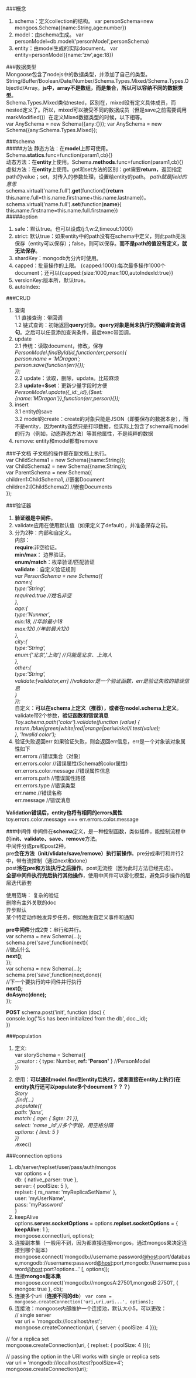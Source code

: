 ###概念  
1. schema：定义collection的结构。  var personSchema=new mongoos.Schema({name:String,age:number})  
2. model：由schema生成。  var personModel=db.model('personModel',personSchema)    
3. entity：由model生成的实际document。  var entity=personModel({name:'zw',age:18})  

###数据类型  
Mongoose包含了nodejs中的数据类型，并添加了自己的类型。  
String/Buffer/Boolean/Date/Number/Schema.Types.Mixed/Schema.Types.ObjectId/Array。**js中，array不是数组，而是集合，所以可以容纳不同的数据类型**。  
Schema.Types.Mixed类似nested，区别在，mixed没有定义具体成员，而nested定义了。所以，mixed可以接受不同的数据成员（但是save之前需要调用markModified()）在定义Mixed数据类型的时候，以下相等。  
    var AnySchema = new Schema({any:{}});
    var AnySchema = new Schema({any:Schema.Types.Mixed});

###schema  
#####方法
静态方法：在**model**上即可使用。 Schema.**statics**.func=function(param1,cb){}  
动态方法：在**entity**上使用。Schema.**methods**.func=function(param1,cb){}  
虚拟方法：在**entity**上使用。get和set方法的区别：get需要**return**，返回指定path的value；set，对传入的参数处理，设置给entity的path。 *path就是field的意思*  
schema.virtual('name.full').**get**(function(){**return** this.name.full=this.name.firstname+this.name.lastname})。 schema.virtual('name.full').**set**(function(**name**){ this.name.firstname=this.name.full.firstname})  
#####option  
1. safe：默认true。也可以设成{j:1,w:2,timeout:1000}    
2. strict: 默认true：如果entity中的path没有在schema中定义，则此path无法保存（entity可以保存）；false，则可以保存。**而不是path的值没有定义，就无法保存**。     
3. shardKey：mongodb为分片时使用。  
4. capped：批量操作的上限。  {capped:1000}:每次最多操作1000个document；还可以{capped:{size:1000,max:100,autoIndexId:true}}   
5. versionKey:版本所，默认true。    
6. autoIndex:  

###CRUD
1. 查询  
   1.1 直接查询：带回调  
   1.2 链式查询：初始返回**query**对象。**query对象是尚未执行的预编译查询语句**。之后可以任意添加查询条件，最后exec带回调。  
2. update  
   2.1 传统：读取document，修改，保存
    *PersonModel.findById(id,function(err,person){  
      person.name = 'MDragon';  
      person.save(function(err){});  
    });*  
    2.2 update：读取，删除，update。比较麻烦     
    2.3 **update+$set**：更新少量字段时方便  
    *PersonModel.update({_id:_id},{$set:{name:'MDragon'}},function(err,person){});*  
3. insert  
    3.1 entity的save  
    3.2 model的create：create的对象只能是JSON（即要保存的数据本身），而不是entity，因为entity虽然只是打印数据，但实际上包含了schema和model的行为（例如，动态静态方法）等其他属性，不是纯粹的数据  
4. remove: entity和model都有remove  

###子文档
子文档的操作都在副文档上执行。  
    var ChildSchema1 = new Schema({name:String});  
    var ChildSchema2 = new Schema({name:String});  
    var ParentSchema = new Schema({  
      children1:ChildSchema1,   //嵌套Document  
      children2:[ChildSchema2]  //嵌套Documents  
    });  
    
###验证器
1. **验证器是中间件**。  
2. validate应用在使用默认值（如果定义了default），并准备保存之前。  
1. 分为2种：内部和自定义。  
   内部：  
      **require**:非空验证。  
      **min/max**： 边界验证。  
      **enum/match**：枚举验证/匹配验证  
      **validate**：自定义验证规则  
      *var PersonSchema = new Schema({  
      name:{  
        type:'String',  
        required:true //姓名非空  
      },  
      age:{  
        type:'Nunmer',  
        min:18,       //年龄最小18  
        max:120     //年龄最大120  
      },  
      city:{  
        type:'String',  
        enum:['北京','上海']  //只能是北京、上海人  
      },  
      other:{  
        type:'String',  
        validate:[validator,err]  //validator是一个验证函数，err是验证失败的错误信息  
      }  
    });*  
   自定义：**可以在schema上定义（推荐），或者在model.schema上定义**。validate带2个参数，**验证函数和错误消息**  
   *Toy.schema.path('color').validate(function (value) {  
    return /blue|green|white|red|orange|periwinkel/i.test(value);  
   }, 'Invalid color');*  
2. 验证失败返回err
   如果验证失败，则会返回err信息，err是一个对象该对象属性如下  
    err.errors                //错误集合（对象）  
    err.errors.color          //错误属性(Schema的color属性)  
    err.errors.color.message  //错误属性信息  
    err.errors.path             //错误属性路径  
    err.errors.type             //错误类型  
    err.name                //错误名称  
    err.message                 //错误消息  

**Validation错误后，entity也将有相同的errors属性**  
toy.errors.color.message === err.errors.color.message  

###中间件
中间件在**schema**定义，是一种控制函数，类似插件，能控制流程中的**init、validate、save、remove**方法。  
中间件分成pre和post2种。  
pre**会在方法（init/vlidate/save/remove）执行前操作**。pre分成串行和并行2中，带有流控制（通过next和done）  
post**活在pre和方法执行之后操作**。post无流控（因为此时方法已经完成）。  
**全部中间件执行完后执行其他操作**，使用中间件可以雾化模型，避免异步操作的层层迭代嵌套  

使用范畴：
复杂的验证  
删除有主外关联的doc  
异步默认  
某个特定动作触发异步任务，例如触发自定义事件和通知  

**pre中间件**分成2类：串行和并行。  
    var schema = new Schema(...);  
    schema.pre('save',function(next){  
      //做点什么  
      **next()**;  
    });  
    var schema = new Schema(...);  
    schema.pre('save',function(next,done){  
      //下一个要执行的中间件并行执行  
      **next();**  
      **doAsync(done);**  
    });      
    
**POST** 
schema.post('init', function (doc) {  
  console.log('%s has been initialized from the db', doc._id);  
})  


###population
1. 定义:  
var storySchema = Schema({  
  _creator : { type: Number, **ref: 'Person'** } //PersonModel  
})  

2. 使用：**可以通过model.find到entity后执行，或者直接在entity上执行(在entity执行还可以populate多个document？？？)**  
*Story  
.find(...)  
.populate({  
  path: 'fans',  
  match: { age: { $gte: 21 }},  
  select: 'name _id',//多个字段，用空格分隔    
  options: { limit: 5 }  
})*  
.exec()


###connection options  
1. db/server/replset/user/pass/auth/mongos  
var options = {  
  db: { native_parser: true },  
  server: { poolSize: 5 },  
  replset: { rs_name: 'myReplicaSetName' },  
  user: 'myUserName',  
  pass: 'myPassword'  
}  
2. keepAlive  
options.**server.socketOptions** = options.**replset.socketOptions** = { **keepAlive**: 1 };  
mongoose.connect(uri, options);  
3. 连接副本集（一般用不到，因为都直接连接mongos，通过mongos来决定连接到哪个副本）  
mongoose.connect('mongodb://username:password[@host](/user/host):port/database,mongodb://username:password[@host](/user/host):port,mongodb://username:password[@host](/user/host):port?options...' [, options]);  
4. 连接**mongos副本集**  
mongoose.connect('mongodb://mongosA:27501,mongosB:27501', { mongos: true }, cb);  
5. 连接多个uri（**连接不同的db**）
`var conn = mongoose.createConnection('uri,uri,uri...', options);`  
6. 连接池：mongoose内部维护一个连接池，默认大小5，可以更改：  
// single server  
var uri = 'mongodb://localhost/test';  
mongoose.createConnection(uri, { server: { poolSize: 4 }});  

// for a replica set  
mongoose.createConnection(uri, { replset: { poolSize: 4 }});  

// passing the option in the URI works with single or replica sets  
var uri = 'mongodb://localhost/test?poolSize=4';  
mongoose.createConnection(uri);  
